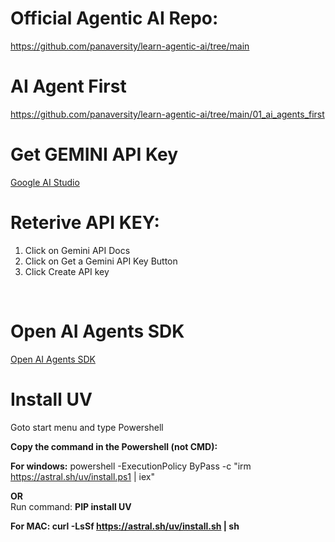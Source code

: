 <h1>Official Agentic AI Repo:</h1>

<a href='https://github.com/panaversity/learn-agentic-ai/tree/main'>
    https://github.com/panaversity/learn-agentic-ai/tree/main
</a>

<br />

<h1>AI Agent First</h1>
<a href='https://github.com/panaversity/learn-agentic-ai/tree/main/01_ai_agents_first'>
    https://github.com/panaversity/learn-agentic-ai/tree/main/01_ai_agents_first
</a>

<br />

<h1>Get GEMINI API Key</h1>
<a href='https://aistudio.google.com/welcome?utm_source=google&utm_medium=cpc&utm_campaign=FY25-global-DR-gsem-BKWS-1710442&utm_content=text-ad-none-any-DEV_c-CRE_736763358941-ADGP_Hybrid%20%7C%20BKWS%20-%20EXA%20%7C%20Txt-Gemini%20(Growth)-Gemini%20API%20Key-KWID_43700081658568787-aud-2306308323534:kwd-2264197237826&utm_term=KW_get%20gemini%20api%20key-ST_get%20gemini%20api%20key&gad_source=1&gad_campaignid=22307834138&gbraid=0AAAAACn9t64qrtwXINVeVv0wS8lyOpPfo&gclid=CjwKCAjw3MXBBhAzEiwA0vLXQRoF9MOBvLhjLII1aljFCIZj83B804HaSIhy1rKjNiza8lOFuYSEIBoCFKwQAvD_BwE&gclsrc=aw.ds'>Google AI Studio</a>

<br />

<h1>Reterive API KEY:</h1>
<ol>
    <li>Click on Gemini API Docs</li>
    <li>Click on Get a Gemini API Key Button</li>
    <li>Click Create API key</li>
</ol>

<br />

<h1>Open AI Agents SDK </h1>
<a href='https://openai.github.io/openai-agents-python/'>Open AI Agents SDK</a>


<br />

<h1>Install UV</h1>
Goto start menu and type Powershell <br />

<strong>Copy the command in the Powershell (not CMD):</strong> <br />

<b>For windows:</b> powershell -ExecutionPolicy ByPass -c "irm https://astral.sh/uv/install.ps1 | iex"

<strong>OR</strong> <br />
Run command: <strong>PIP install UV</strong> <br />


<b>For MAC: curl -LsSf https://astral.sh/uv/install.sh | sh</b>